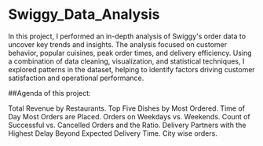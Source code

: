 # Swiggy_Data_Analysis
In this project, I performed an in-depth analysis of Swiggy's order data to uncover key trends and insights. 
The analysis focused on customer behavior, popular cuisines, peak order times, and delivery efficiency. Using a combination of data cleaning, visualization, and statistical techniques, I explored patterns in the dataset, helping to identify factors driving customer satisfaction and operational performance. 

##Agenda of this project:

Total Revenue by Restaurants.
Top Five Dishes by Most Ordered.
Time of Day Most Orders are Placed.
Orders on Weekdays vs. Weekends.
Count of Successful vs. Cancelled Orders and the Ratio.
Delivery Partners with the Highest Delay Beyond Expected Delivery Time.
City wise orders.
